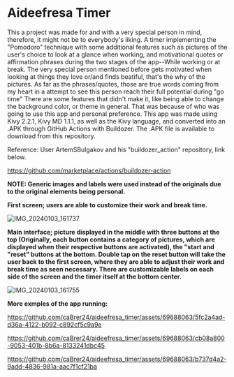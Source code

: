 # Aideefresa Timer
This a project was made for and with a very special person in mind, therefore, it might not be to everybody's liking. A timer implementing the "Pomodoro" technique with some additional features such as pictures of the user's choice to look at a glance when working, and motivational quotes or affirmation phrases during the two stages of the app--While working or at break. The very special person mentioned before gets motivated when looking at things they love or/and finds beatiful, that's the why of the pictures. As far as the phrases/quotes, those are true words coming from my heart in a attempt to see this person reach their full potential during "go time" There are some features that didn't make it, like being able to change the background color, or theme in general. That was because of who was going to use this app and personal preference. This app was made using Kivy 2.2.1, Kivy MD 1.1.1, as well as the Kivy language, and converted into an .APK through GitHub Actions with Buildozer. The .APK file is available to download from this repository.

Reference: User ArtemSBulgakov and his "buildozer_action" repository, link below.

https://github.com/marketplace/actions/buildozer-action


**NOTE: Generic images and labels were used instead of the originals due to the original elements being personal.**

**First screen; users are able to customize their work and break time.**

![IMG_20240103_161737](https://github.com/caBrer24/aideefresa_timer/assets/69688063/b11f4e0a-c083-404f-92b5-892a4ec3672d)




**Main interface; picture displayed in the middle with three buttons at the top (Originally, each button contains a category of pictures, which are displayed when their respective buttons are activated), the "start and "reset" buttons at the bottom. Double tap on the reset button will take the user back to the first screen, where they are able to adjust their work and break time as seen necessary. There are customizable labels on each side of the screen and the timer itself at the bottom center.**


![IMG_20240103_161755](https://github.com/caBrer24/aideefresa_timer/assets/69688063/b0347552-499d-4329-b08c-053e16ee98f8)


**More exmples of the app running:**



https://github.com/caBrer24/aideefresa_timer/assets/69688063/5fc2a4ad-d36a-4122-b092-c892cf5c9a9e



https://github.com/caBrer24/aideefresa_timer/assets/69688063/cb08a800-9053-401b-8b6a-8133241dbc45



https://github.com/caBrer24/aideefresa_timer/assets/69688063/b737d4a2-9add-4836-981a-aac7f1cf21ba
